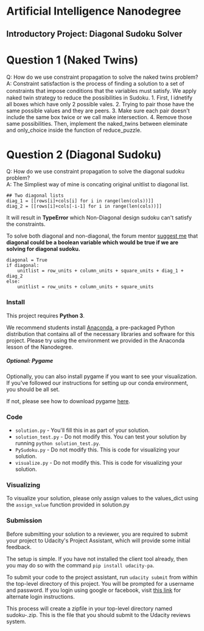 # Artificial Intelligence Nanodegree
## Introductory Project: Diagonal Sudoku Solver

# Question 1 (Naked Twins)
Q: How do we use constraint propagation to solve the naked twins problem?  
A: Constraint satisfaction is the process of finding a solution to a set of constraints that impose conditions that the variables must satisfy.
Ｗe apply naked twin strategy to reduce the possibilities in Sudoku.
	1. First, I idnetify all boxes which have only 2 possible vales.
	2. Trying to pair those have the same possible values and they are peers.
	3. Make sure each pair doesn't include the same box twice or we call make intersection.
	4. Remove those same possibilities.
Then, implement the naked_twins between eleminate and only_choice inside the function of reduce_puzzle.

# Question 2 (Diagonal Sudoku)
Q: How do we use constraint propagation to solve the diagonal sudoku problem?  
A: The Simpliest way of mine is concating original unitlist to diagonal list.

```
## Two diagonal lists
diag_1 = [[rows[i]+cols[i] for i in range(len(cols))]]
diag_2 = [[rows[i]+cols[-i-1] for i in range(len(cols))]]
```

It will result in **TypeError** which Non-Diagonal design sudoku can't satisfy the constraints.

To solve both diagonal and non-diagonal, the forum mentor [suggest me](https://discussions.udacity.com/t/passes-local-test-but-fails-udacity-submit/292035/4) that **diagonal could be a boolean variable which would be true if we are solving for diagonal sudoku.**

```
diagonal = True
if diagonal:
    unitlist = row_units + column_units + square_units + diag_1 + diag_2
else:
    unitlist = row_units + column_units + square_units
```





### Install

This project requires **Python 3**.

We recommend students install [Anaconda](https://www.continuum.io/downloads), a pre-packaged Python distribution that contains all of the necessary libraries and software for this project. 
Please try using the environment we provided in the Anaconda lesson of the Nanodegree.

##### Optional: Pygame

Optionally, you can also install pygame if you want to see your visualization. If you've followed our instructions for setting up our conda environment, you should be all set.

If not, please see how to download pygame [here](http://www.pygame.org/download.shtml).

### Code

* `solution.py` - You'll fill this in as part of your solution.
* `solution_test.py` - Do not modify this. You can test your solution by running `python solution_test.py`.
* `PySudoku.py` - Do not modify this. This is code for visualizing your solution.
* `visualize.py` - Do not modify this. This is code for visualizing your solution.

### Visualizing

To visualize your solution, please only assign values to the values_dict using the `assign_value` function provided in solution.py

### Submission
Before submitting your solution to a reviewer, you are required to submit your project to Udacity's Project Assistant, which will provide some initial feedback.  

The setup is simple.  If you have not installed the client tool already, then you may do so with the command `pip install udacity-pa`.  

To submit your code to the project assistant, run `udacity submit` from within the top-level directory of this project.  You will be prompted for a username and password.  If you login using google or facebook, visit [this link](https://project-assistant.udacity.com/auth_tokens/jwt_login) for alternate login instructions.

This process will create a zipfile in your top-level directory named sudoku-<id>.zip.  This is the file that you should submit to the Udacity reviews system.

